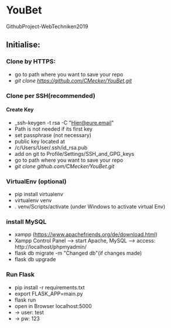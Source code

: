 # YouBet
GithubProject-WebTechniken2019

## Initialise:

### Clone by HTTPS:

* go to path where you want to save your repo
* _git clone https://github.com/CMecker/YouBet.git_

### Clone per SSH(recommended)

#### Create Key 

* _ssh-keygen -t rsa -C "Hier@eure.email"  
* Path is not needed if its first key  
* set passphrase (not necessary)  
* public key located at  
* /c/Users/User/.ssh/id_rsa.pub  
* add on git to Profile/Settings/SSH_and_GPG_keys  
* go to path where you want to save your repo
* _git clone github.com/CMecker/YouBet.git_  

### VirtualEnv (optional)

* pip install virtualenv  
* virtualenv venv  
* . venv/Scripts/activate (under Windows to activate virtual Env)  

### install MySQL

* xampp (https://www.apachefriends.org/de/download.html)
* Xampp Control Panel --> start Apache, MySQL --> access: http://localhost/phpmyadmin/
* flask db migrate -m "Changed db"(if changes made)  
* flask db upgrade  

### Run Flask

* pip install -r requirements.txt  
* export FLASK_APP=main.py  
* flask run  
* open in Browser localhost:5000  
* -> user: test  
* -> pw: 123  
